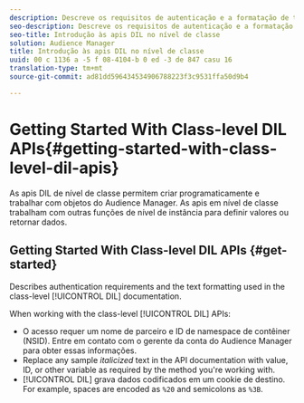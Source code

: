 ```yaml
---
description: Descreve os requisitos de autenticação e a formatação de texto usada na documentação DIL de nível de classe.
seo-description: Descreve os requisitos de autenticação e a formatação de texto usada na documentação DIL de nível de classe.
seo-title: Introdução às apis DIL no nível de classe
solution: Audience Manager
title: Introdução às apis DIL no nível de classe
uuid: 00 c 1136 a -5 f 08-4104-b 0 ed -3 de 847 casu 16
translation-type: tm+mt
source-git-commit: ad81dd596434534906788223f3c9531ffa50d9b4

---
```



# Getting Started With Class-level DIL APIs{#getting-started-with-class-level-dil-apis}

As apis DIL de nível de classe permitem criar programaticamente e trabalhar com objetos do Audience Manager. As apis em nível de classe trabalham com outras funções de nível de instância para definir valores ou retornar dados.

## Getting Started With Class-level DIL APIs {#get-started}

Describes authentication requirements and the text formatting used in the class-level [!UICONTROL DIL] documentation.

<!-- 

c_class_start.xml

 -->

When working with the class-level [!UICONTROL DIL] APIs:

* O acesso requer um nome de parceiro e ID de namespace de contêiner (NSID). Entre em contato com o gerente da conta do Audience Manager para obter essas informações.
* Replace any sample *italicized* text in the API documentation with value, ID, or other variable as required by the method you're working with.
* [!UICONTROL DIL] grava dados codificados em um cookie de destino. For example, spaces are encoded as `%20` and semicolons as `%3B`.

